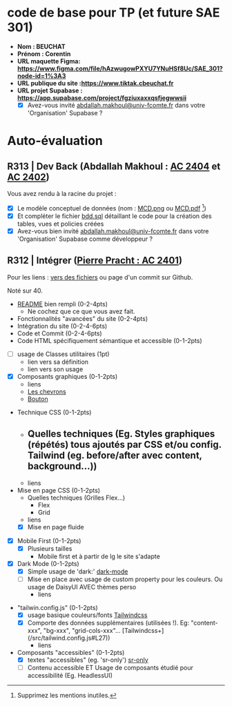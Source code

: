 # code de base pour TP (et future SAE 301)

- **Nom : BEUCHAT**
- **Prénom : Corentin**
- **URL maquette Figma: https://www.figma.com/file/hAzwugowPXYU7YNuHSf8Uc/SAE_301?node-id=1%3A3**
- **URL publique du site :https://www.tiktak.cbeuchat.fr**
- **URL projet Supabase : https://app.supabase.com/project/fgziuxaxxqsfjegwwsii**
  - [X] Avez-vous invité abdallah.makhoul@univ-fcomte.fr dans votre 'Organisation' Supabase ?

# Auto-évaluation

## R313 | Dev Back (Abdallah Makhoul : [AC 2404](https://moodle.univ-fcomte.fr/mod/assign/view.php?id=612670) et [AC 2402](https://moodle.univ-fcomte.fr/mod/assign/view.php?id=612669))

Vous avez rendu à la racine du projet :

- [X] Le modèle conceptuel de données (nom : [MCD.png](/MCD.png) ou [MCD.pdf](/MCD.pdf) [^1])
- [X] Et compléter le fichier [bdd.sql](/bdd.sql) détaillant le code pour la création des tables, vues et policies créées
- [X] Avez-vous bien invité abdallah.makhoul@univ-fcomte.fr dans votre 'Organisation' Supabase comme développeur ?

## R312 | Intégrer ([Pierre Pracht : AC 2401](https://moodle.univ-fcomte.fr/mod/assign/view.php?id=612668))

Pour les liens :
[vers des fichiers](https://docs.github.com/en/repositories/managing-your-repositorys-settings-and-features/customizing-your-repository/about-readmes#relative-links-and-image-paths-in-readme-files) ou page d'un commit sur Github.

Noté sur 40.

- [README](/README.md) bien rempli (0-2-4pts)
  - Ne cochez que ce que vous avez fait.
- Fonctionnalités "avancées" du site (0-2-4pts)
- Intégration du site (0-2-4-6pts)
- Code et Commit (0-2-4-6pts)
- Code HTML spécifiquement sémantique et accessible (0-1-2pts)

- [ ] usage de Classes utilitaires (1pt)
  - lien vers sa définition
  - lien vers son usage
- [X] Composants graphiques (0-1-2pts)
  - liens 
  - [Les chevrons](https://github.com/MMI-SAE-301/sae-301-2022-cbeuchatmmi/commit/2034e8b00c10d287c4a23ed32e3f32b4107d1c66)
  - [Bouton](https://github.com/MMI-SAE-301/sae-301-2022-cbeuchatmmi/commit/80d20988465760e27bd0ce9e0f192d026eb6f20a)
- Technique CSS (0-1-2pts)
  - Quelles techniques (Eg. Styles graphiques (répétés) tous ajoutés par CSS et/ou
    config. Tailwind (eg. before/after avec content, background...))
    - 
  - liens
- Mise en page CSS (0-1-2pts)
  - Quelles techniques (Grilles Flex...)
    - Flex
    - Grid
  - liens
  - [X] Mise en page fluide
- [X] Mobile First (0-1-2pts)
  - [X] Plusieurs tailles
    - Mobile first et à partir de lg le site s'adapte
- [X] Dark Mode (0-1-2pts)
  - [X] Simple usage de 'dark:' [dark-mode](https://github.com/MMI-SAE-301/sae-301-2022-cbeuchatmmi/commit/4c00d3ffa1ab3de7d7683469eeb6fe685cda9523)
  - [ ] Mise en place avec usage de custom property pour les couleurs. Ou usage de DaisyUI AVEC thèmes perso
    - liens
- "tailwin.config.js" (0-1-2pts)
  - [X] usage basique couleurs/fonts [Tailwindcss](https://github.com/MMI-SAE-301/sae-301-2022-cbeuchatmmi/commit/786a2d315191f2f8b5c214c10e4de59ca9924529)
  - [X] Comporte des données supplémentaires (utilisées !). Eg: "content-xxx", "bg-xxx", "grid-cols-xxx"... [Tailwindcss+] (/src/tailwind.config.js#L27))
    - liens
- Composants "accessibles" (0-1-2pts)
  - [X] textes "accessibles" (eg. 'sr-only') [sr-only](https://github.com/MMI-SAE-301/sae-301-2022-cbeuchatmmi/commit/fba112207e527674b49a4b46af9777688a42fa88)
  - [ ] Contenu accessible ET Usage de composants étudié pour accessibilité (Eg. HeadlessUI)

[^1]: Supprimez les mentions inutiles.
